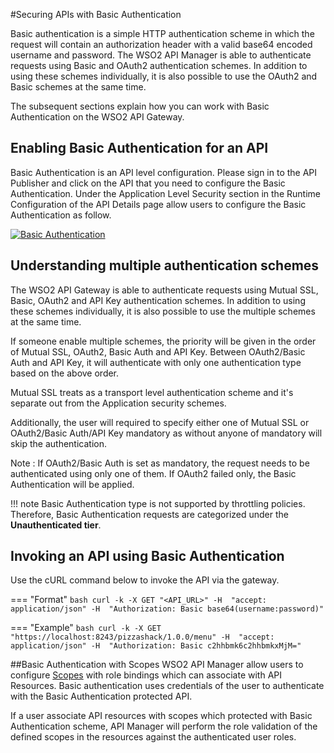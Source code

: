 #Securing APIs with Basic Authentication

Basic authentication is a simple HTTP authentication scheme in which the request will contain an authorization header with a valid  base64 encoded username and password. The WSO2 API Manager is able to authenticate requests using Basic and OAuth2 authentication 
schemes. In addition to using these schemes individually, it is also possible to use 
the OAuth2 and Basic schemes at the same time. 

The subsequent sections explain how you can work with Basic Authentication on the WSO2 API Gateway.

## Enabling Basic Authentication for an API
Basic Authentication is an API level configuration. Please sign in to the API Publisher and click on the API that you need to configure the 
Basic Authentication. Under the Application Level Security section in the Runtime Configuration of the API Details page allow users to configure
the Basic Authentication as follow.

[![Basic Authentication]({{base_path}}/assets/img/learn/basic_authentication.png)]({{base_path}}/assets/img/learn/basic_authentication.png)

## Understanding multiple authentication schemes

The WSO2 API Gateway is able to authenticate requests using Mutual SSL, Basic, OAuth2 and API Key authentication schemes. 
In addition to using these schemes  individually, it is also possible to use the multiple schemes at the same time.

 
If someone enable multiple schemes, the priority will be given in the order of Mutual SSL, OAuth2, Basic Auth and API Key. 
Between OAuth2/Basic Auth and API Key, it will authenticate with only one authentication type based on the above order.

Mutual SSL treats as a transport level authentication scheme and it's separate out from the Application security schemes.

Additionally, the user will required to specify either one of Mutual SSL or OAuth2/Basic Auth/API Key mandatory as without 
anyone of mandatory will skip the authentication.
 
Note : If OAuth2/Basic Auth is set as mandatory, the request needs to be authenticated using only one of them. If OAuth2 failed only, the Basic Authentication will be applied.

!!! note
    Basic Authentication type is not supported by throttling policies. Therefore, Basic Authentication requests are categorized under the **Unauthenticated tier**.

## Invoking an API using Basic Authentication

Use the cURL command below to invoke the API via the gateway.

=== "Format"
    ``` bash
    curl -k -X GET "<API_URL>" -H  "accept: application/json" -H  "Authorization: Basic base64(username:password)"
    ```

=== "Example"
    ``` bash
    curl -k -X GET "https://localhost:8243/pizzashack/1.0.0/menu" -H  "accept: application/json" -H  "Authorization: Basic c2hhbmk6c2hhbmkxMjM="
    ```

##Basic Authentication with Scopes
WSO2 API Manager allow users to configure [Scopes]({{base_path}}/design/api-security/oauth2/oauth2-scopes/fine-grained-access-control-with-oauth-scopes/) with role bindings which can associate with API Resources. Basic authentication
uses credentials of the user to authenticate with the Basic Authentication protected API.

If a user associate API resources with scopes which protected with Basic Authentication scheme, API Manager will perform the 
role validation of the defined scopes in the resources against the authenticated user roles.
